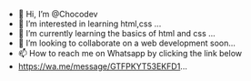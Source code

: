 - 👋 Hi, I’m @Chocodev
- 👀 I’m interested in learning html,css ...
- 🌱 I’m currently learning the basics of html and css ...
- 💞️ I’m looking to collaborate on  a web development soon...
- 📫 How to reach me on Whatsapp by clicking the link below
-  https://wa.me/message/GTFPKYT53EKFD1...

<!---
Chocodev1/Chocodev1 is a ✨ special ✨ repository because its `README.md` (this file) appears on your GitHub profile.
You can click the Preview link to take a look at your changes.
--->
